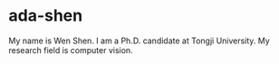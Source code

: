# ada-shen
My name is Wen Shen. I am a Ph.D. candidate at Tongji University. My research field is computer vision.
